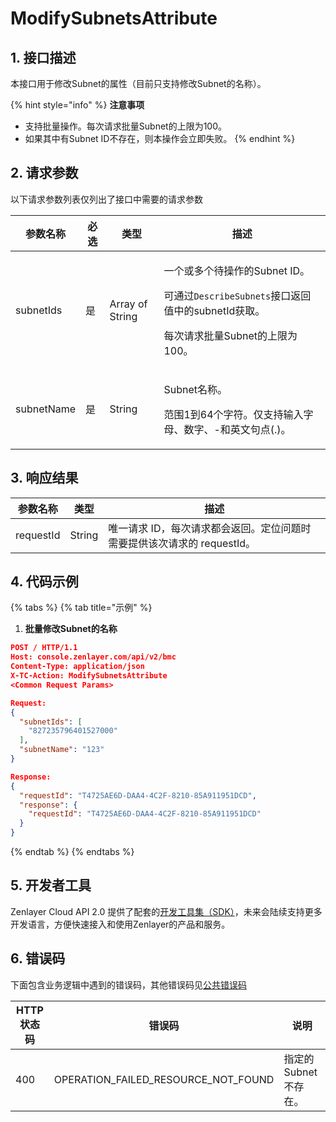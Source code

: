 # ModifySubnetsAttribute

## 1. 接口描述

本接口用于修改Subnet的属性（目前只支持修改Subnet的名称）。

{% hint style="info" %}
**注意事项**

* 支持批量操作。每次请求批量Subnet的上限为100。
* 如果其中有Subnet ID不存在，则本操作会立即失败。
{% endhint %}



## 2. 请求参数

以下请求参数列表仅列出了接口中需要的请求参数

| 参数名称       | 必选 | 类型              | 描述                                                                                                            |
| ---------- | -- | --------------- | ------------------------------------------------------------------------------------------------------------- |
| subnetIds  | 是  | Array of String | <p>一个或多个待操作的Subnet ID。</p><p>可通过<code>DescribeSubnets</code>接口返回值中的subnetId获取。</p><p>每次请求批量Subnet的上限为100。</p> |
| subnetName | 是  | String          | <p>Subnet名称。</p><p>范围1到64个字符。仅支持输入字母、数字、-和英文句点(.)。</p>                                                        |



## 3. 响应结果

| 参数名称      | 类型     | 描述                                         |
| --------- | ------ | ------------------------------------------ |
| requestId | String | 唯一请求 ID，每次请求都会返回。定位问题时需要提供该次请求的 requestId。 |



## 4. 代码示例

{% tabs %}
{% tab title="示例" %}
1. **批量修改Subnet的名称**

```json
POST / HTTP/1.1
Host: console.zenlayer.com/api/v2/bmc
Content-Type: application/json
X-TC-Action: ModifySubnetsAttribute
<Common Request Params>

Request:
{
  "subnetIds": [
    "827235796401527000"
  ],
  "subnetName": "123"
}

Response:
{
  "requestId": "T4725AE6D-DAA4-4C2F-8210-85A911951DCD",
  "response": {
    "requestId": "T4725AE6D-DAA4-4C2F-8210-85A911951DCD"
  }
}
```
{% endtab %}
{% endtabs %}



## 5. 开发者工具

Zenlayer Cloud API 2.0 提供了配套的[开发工具集（SDK）](../../api-introduction/sdk/)，未来会陆续支持更多开发语言，方便快速接入和使用Zenlayer的产品和服务。



## 6. 错误码

下面包含业务逻辑中遇到的错误码，其他错误码见[公共错误码](../../api-introduction/instruction/commonerrorcode.md)

| HTTP状态码 | 错误码                                     | 说明            |
| ------- | --------------------------------------- | ------------- |
| 400     | OPERATION\_FAILED\_RESOURCE\_NOT\_FOUND | 指定的Subnet不存在。 |

